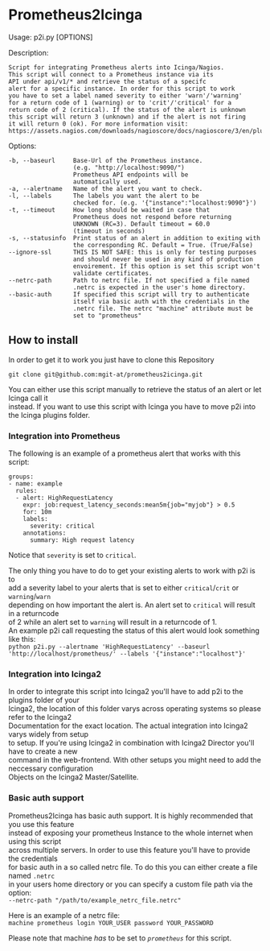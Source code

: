 # Prometheus2Icinga

Usage: p2i.py [OPTIONS]

Description:

    Script for integrating Prometheus alerts into Icinga/Nagios.
    This script will connect to a Prometheus instance via its
    API under api/v1/* and retrieve the status of a specifc
    alert for a specific instance. In order for this script to work
    you have to set a label named severity to either 'warn'/'warning'
    for a return code of 1 (warning) or to 'crit'/'critical' for a
    return code of 2 (critical). If the status of the alert is unknown
    this script will return 3 (unknown) and if the alert is not firing
    it will return 0 (ok). For more information visit:
    https://assets.nagios.com/downloads/nagioscore/docs/nagioscore/3/en/pluginapi.html

Options:

    -b, --baseurl     Base-Url of the Prometheus instance.
                      (e.g. "http://localhost:9090/")
                      Prometheus API endpoints will be
                      automatically used.
    -a, --alertname   Name of the alert you want to check.
    -l, --labels      The labels you want the alert to be
                      checked for. (e.g. '{"instance":"localhost:9090"}')
    -t, --timeout     How long should be waited in case that
                      Prometheus does not respond before returning
                      UNKNOWN (RC=3). Default timeout = 60.0
                      (timeout in seconds)
    -s, --statusinfo  Print status of an alert in addition to exiting with
                      the corresponding RC. Default = True. (True/False)
    --ignore-ssl      THIS IS NOT SAFE: this is only for testing purposes
                      and should never be used in any kind of production
                      envoirement. If this option is set this script won't
                      validate certificates.
    --netrc-path      Path to netrc file. If not specified a file named
                      .netrc is expected in the user's home directory.
    --basic-auth      If specified this script will try to authenticate
                      itself via basic auth with the credentials in the
                      .netrc file. The netrc "machine" attribute must be
                      set to "prometheus"

## How to install

In order to get it to work you just have to clone this Repository

```git clone git@github.com:mgit-at/prometheus2icinga.git```

You can either use this script manually to retrieve the status of an alert or let Icinga call it\
instead. If you want to use this script with Icinga you have to move p2i into the Icinga plugins folder.

### Integration into Prometheus

The following is an example of a prometheus alert that works with this script:
```
groups:
- name: example
  rules:
  - alert: HighRequestLatency
    expr: job:request_latency_seconds:mean5m{job="myjob"} > 0.5
    for: 10m
    labels:
      severity: critical
    annotations:
      summary: High request latency
```

Notice that `severity` is set to `critical`.

The only thing you have to do to get your existing alerts to work with p2i is to\
add a severity label to your alerts that is set to either `critical`/`crit` or `warning`/`warn`\
depending on how important the alert is. An alert set to `critical` will result in a returncode\
of 2 while an alert set to `warning` will result in a returncode of 1.\
An example p2i call requesting the status of this alert would look something like this:\
`python p2i.py --alertname 'HighRequestLatency' --baseurl 'http://localhost/prometheus/' --labels '{"instance":"localhost"}'`

### Integration into Icinga2

In order to integrate this script into Icinga2 you'll have to add p2i to the plugins folder of your\
Icinga2, the location of this folder varys across operating systems so please refer to the Icinga2\
Documentation for the exact location. The actual integration into Icinga2 varys widely from setup\
to setup. If you're using Icinga2 in combination with Icinga2 Director you'll have to create a new\
command in the web-frontend. With other setups you might need to add the neccessary configuration\
Objects on the Icinga2 Master/Satellite.

### Basic auth support

Prometheus2Icinga has basic auth support. It is highly recommended that you use this feature\
instead of exposing your prometheus Instance to the whole internet when using this script\
across multiple servers. In order to use this feature you'll have to provide the credentials\
for basic auth in a so called netrc file. To do this you can either create a file named `.netrc`\
in your users home directory or you can specify a custom file path via the option:\
```--netrc-path "/path/to/example_netrc_file.netrc"``` 

Here is an example of a netrc file:\
```machine prometheus login YOUR_USER password YOUR_PASSWORD```

Please note that machine *has* to be set to *`prometheus`* for this script.

